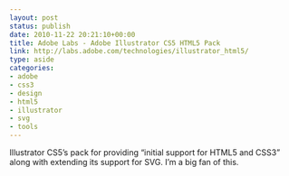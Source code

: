 ```yaml
---
layout: post
status: publish
date: 2010-11-22 20:21:10+00:00
title: Adobe Labs - Adobe Illustrator CS5 HTML5 Pack
link: http://labs.adobe.com/technologies/illustrator_html5/
type: aside
categories:
- adobe
- css3
- design
- html5
- illustrator
- svg
- tools
---
```


Illustrator CS5’s pack for providing “initial support for HTML5 and CSS3” along with extending its support for SVG. I’m a big fan of this.
